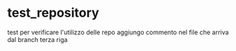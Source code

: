 # test_repository
test per verificare l'utilizzo delle repo
aggiungo commento nel file che arriva dal branch
terza riga
